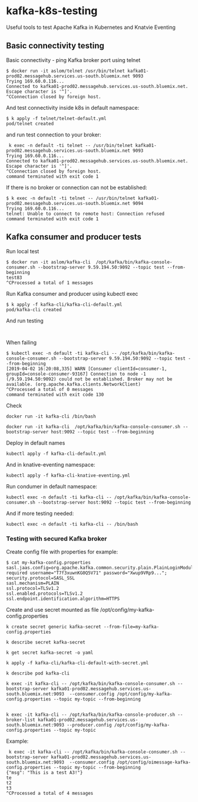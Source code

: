 # kafka-k8s-testing

Useful tools to test Apache Kafka in Kubernetes and Knatvie Eventing

## Basic connectivity testing

Basic connectivity - ping Kafka broker port using telnet

```
$ docker run -it aslom/telnet /usr/bin/telnet kafka01-prod02.messagehub.services.us-south.bluemix.net 9093
Trying 169.60.0.116...
Connected to kafka01-prod02.messagehub.services.us-south.bluemix.net.
Escape character is '^]'.
^CConnection closed by foreign host.
```

And test connectivity inside k8s in default namespace:

```
$ k apply -f telnet/telnet-default.yml
pod/telnet created
```

and run test connection to your broker:

```
 k exec -n default -ti telnet -- /usr/bin/telnet kafka01-prod02.messagehub.services.us-south.bluemix.net 9093
Trying 169.60.0.116...
Connected to kafka01-prod02.messagehub.services.us-south.bluemix.net.
Escape character is '^]'.
^CConnection closed by foreign host.
command terminated with exit code 1
```

If there is no broker or connection can not be established:

```
$ k exec -n default -ti telnet -- /usr/bin/telnet kafka01-prod02.messagehub.services.us-south.bluemix.net 9094
Trying 169.60.0.116...
telnet: Unable to connect to remote host: Connection refused
command terminated with exit code 1
```


## Kafka consumer and producer tests


Run local test


```
$ docker run -it aslom/kafka-cli  /opt/kafka/bin/kafka-console-consumer.sh --bootstrap-server 9.59.194.50:9092 --topic test --from-beginning
test83
^CProcessed a total of 1 messages
```

Run Kafka consumer and producer using kubectl exec

```
$ k apply -f kafka-cli/kafka-cli-default.yml
pod/kafka-cli created
```

And run testing


```


```


When failing

```
$ kubectl exec -n default -ti kafka-cli -- /opt/kafka/bin/kafka-console-consumer.sh --bootstrap-server 9.59.194.50:9092 --topic test --from-beginning
[2019-04-02 16:20:08,335] WARN [Consumer clientId=consumer-1, groupId=console-consumer-93167] Connection to node -1 (/9.59.194.50:9092) could not be established. Broker may not be available. (org.apache.kafka.clients.NetworkClient)
^CProcessed a total of 0 messages
command terminated with exit code 130
```



Check

```
docker run -it kafka-cli /bin/bash
```

```
docker run -it kafka-cli  /opt/kafka/bin/kafka-console-consumer.sh --bootstrap-server host:9092 --topic test --from-beginning
```

Deploy in default names

```
kubectl apply -f kafka-cli-default.yml
```

And in knative-eventing namespace:

```
kubectl apply -f kafka-cli-knative-eventing.yml
```

Run condumer in default namespace:

```
kubectl exec -n default -ti kafka-cli -- /opt/kafka/bin/kafka-console-consumer.sh --bootstrap-server host:9092 --topic test --from-beginning
```

And if more testing needed:

```
kubectl exec -n default -ti kafka-cli -- /bin/bash
```

### Testing with secured Kafka broker

Create config file with properties for example:

```
$ cat my-kafka-config.properties
sasl.jaas.config=org.apache.kafka.common.security.plain.PlainLoginModule required username="T7f3xuwnKG0Q5V71" password="Xwup9VRp9...";
security.protocol=SASL_SSL
sasl.mechanism=PLAIN
ssl.protocol=TLSv1.2
ssl.enabled.protocols=TLSv1.2
ssl.endpoint.identification.algorithm=HTTPS
```

Create and use secret mounted as file /opt/config/my-kafka-config.properties


```
k create secret generic kafka-secret --from-file=my-kafka-config.properties

k describe secret kafka-secret

k get secret kafka-secret -o yaml

k apply -f kafka-cli/kafka-cli-default-with-secret.yml

k describe pod kafka-cli

k exec -it kafka-cli -- /opt/kafka/bin/kafka-console-consumer.sh --bootstrap-server kafka01-prod02.messagehub.services.us-south.bluemix.net:9093  --consumer.config /opt/config/my-kafka-config.properties --topic my-topic --from-beginning


k exec -it kafka-cli -- /opt/kafka/bin/kafka-console-producer.sh --broker-list kafka01-prod02.messagehub.services.us-south.bluemix.net:9093 --producer.config /opt/config/my-kafka-config.properties --topic my-topic
```

Example:

```
 k exec -it kafka-cli -- /opt/kafka/bin/kafka-console-consumer.sh --bootstrap-server kafka01-prod02.messagehub.services.us-south.bluemix.net:9093  --consumer.config /opt/config/oimessage-kafka-config.properties --topic my-topic --from-beginning
{"msg": "This is a test A3!"}
te
t2
t3
^CProcessed a total of 4 messages
```

